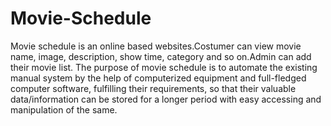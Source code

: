 # Movie-Schedule
Movie schedule is an online based websites.Costumer can view movie name, image, description, show time, category and so on.Admin can add their movie list.
The purpose of movie schedule is to automate the existing manual system by the help of computerized equipment and full-fledged computer software, fulfilling their requirements, so that their valuable data/information can be stored for a longer period with easy accessing and manipulation of the same.
